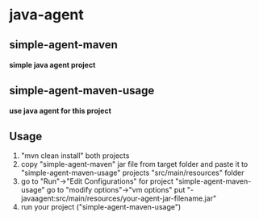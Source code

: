 # java-agent
## simple-agent-maven
#### simple java agent project

## simple-agent-maven-usage
#### use java agent for this project

## Usage
1. "mvn clean install" both projects
2. copy "simple-agent-maven" jar file from target folder and paste it to "simple-agent-maven-usage" projects "src/main/resources" folder
3. go to "Run"->"Edit Configurations" for project "simple-agent-maven-usage" go to "modify options"->"vm options" put "-javaagent:src/main/resources/your-agent-jar-filename.jar"
4. run your project ("simple-agent-maven-usage")

